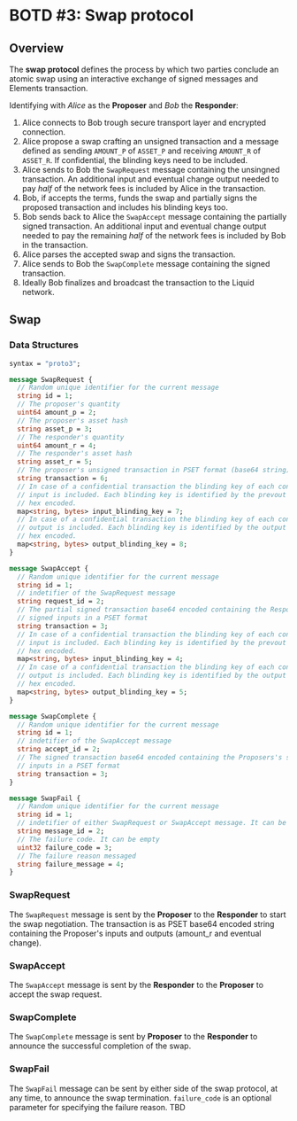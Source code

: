 # BOTD #3: Swap protocol

## Overview

The **swap protocol** defines the process by which two parties conclude an atomic swap using an interactive exchange of signed messages and Elements transaction.

Identifying with *Alice* as the **Proposer** and *Bob* the **Responder**:

1. Alice connects to Bob trough secure transport layer and encrypted connection.
2. Alice propose a swap crafting an unsigned transaction and a message defined as sending `AMOUNT_P` of `ASSET_P` and receiving `AMOUNT_R` of `ASSET_R`. If confidential, the blinding keys need to be included.
3. Alice sends to Bob the `SwapRequest` message containing the unsingned transaction. An additional input and eventual change output needed to pay *half* of the network fees is included by Alice in the transaction.
4. Bob, if accepts the terms, funds the swap and partially signs the proposed transaction and includes his blinding keys too.
5. Bob sends back to Alice the `SwapAccept` message containing the partially signed transaction. An additional input and eventual change output needed to pay the remaining *half* of the network fees is included by Bob in the transaction.
6. Alice parses the accepted swap and signs the transaction.
7. Alice sends to Bob the `SwapComplete` message containing the signed transaction.
8. Ideally Bob finalizes and broadcast the transaction to the Liquid network.

## Swap

### Data Structures

```protobuf
syntax = "proto3";

message SwapRequest {
  // Random unique identifier for the current message
  string id = 1;
  // The proposer's quantity
  uint64 amount_p = 2;
  // The proposer's asset hash
  string asset_p = 3;
  // The responder's quantity
  uint64 amount_r = 4;
  // The responder's asset hash
  string asset_r = 5;
  // The proposer's unsigned transaction in PSET format (base64 string)
  string transaction = 6;
  // In case of a confidential transaction the blinding key of each confidential
  // input is included. Each blinding key is identified by the prevout script
  // hex encoded.
  map<string, bytes> input_blinding_key = 7;
  // In case of a confidential transaction the blinding key of each confidential
  // output is included. Each blinding key is identified by the output script
  // hex encoded.
  map<string, bytes> output_blinding_key = 8;
}

message SwapAccept {
  // Random unique identifier for the current message
  string id = 1;
  // indetifier of the SwapRequest message
  string request_id = 2;
  // The partial signed transaction base64 encoded containing the Responder's
  // signed inputs in a PSET format
  string transaction = 3;
  // In case of a confidential transaction the blinding key of each confidential
  // input is included. Each blinding key is identified by the prevout script
  // hex encoded.
  map<string, bytes> input_blinding_key = 4;
  // In case of a confidential transaction the blinding key of each confidential
  // output is included. Each blinding key is identified by the output script
  // hex encoded.
  map<string, bytes> output_blinding_key = 5;
}

message SwapComplete {
  // Random unique identifier for the current message
  string id = 1;
  // indetifier of the SwapAccept message
  string accept_id = 2;
  // The signed transaction base64 encoded containing the Proposers's signed
  // inputs in a PSET format
  string transaction = 3;
}

message SwapFail {
  // Random unique identifier for the current message
  string id = 1;
  // indetifier of either SwapRequest or SwapAccept message. It can be empty
  string message_id = 2;
  // The failure code. It can be empty
  uint32 failure_code = 3;
  // The failure reason messaged
  string failure_message = 4;
}
```

### SwapRequest 

The `SwapRequest` message is sent by the **Proposer** to the **Responder** to start the swap negotiation. The transaction is as PSET base64 encoded string containing the Proposer's inputs and outputs (amount_r and eventual change).

### SwapAccept 

The `SwapAccept` message is sent by the **Responder** to the **Proposer** to accept the swap request.

### SwapComplete

The `SwapComplete` message is sent by **Proposer** to the **Responder** to announce the successful completion of the swap. 

### SwapFail

The `SwapFail` message can be sent by either side of the swap protocol, at any time, to announce the swap termination.
`failure_code` is an optional parameter for specifying the failure reason. TBD


